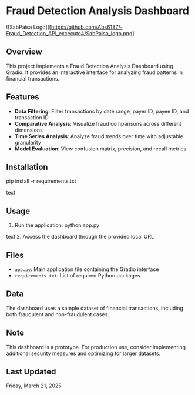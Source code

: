 # Fraud Detection Analysis Dashboard

![SabPaisa Logo]([https://github.com/Abs6187/-Fraud_Detection_API_excecute4/SabPaisa_logo.png]

## Overview

This project implements a Fraud Detection Analysis Dashboard using Gradio. It provides an interactive interface for analyzing fraud patterns in financial transactions.

## Features

- **Data Filtering**: Filter transactions by date range, payer ID, payee ID, and transaction ID
- **Comparative Analysis**: Visualize fraud comparisons across different dimensions
- **Time Series Analysis**: Analyze fraud trends over time with adjustable granularity
- **Model Evaluation**: View confusion matrix, precision, and recall metrics

## Installation
pip install -r requirements.txt

text

## Usage

1. Run the application:
python app.py

text
2. Access the dashboard through the provided local URL

## Files

- `app.py`: Main application file containing the Gradio interface
- `requirements.txt`: List of required Python packages

## Data

The dashboard uses a sample dataset of financial transactions, including both fraudulent and non-fraudulent cases.

## Note

This dashboard is a prototype. For production use, consider implementing additional security measures and optimizing for larger datasets.

## Last Updated

Friday, March 21, 2025
